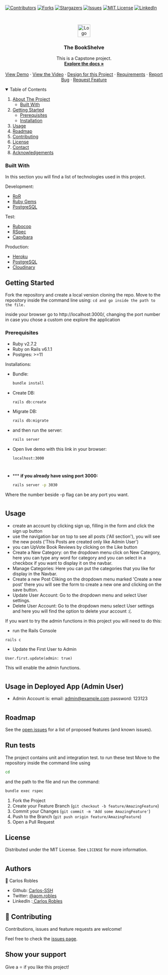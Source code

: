 
[![Contributors][contributors-shield]][contributors-url]
[![Forks][forks-shield]][forks-url]
[![Stargazers][stars-shield]][stars-url]
[![Issues][issues-shield]][issues-url]
[![MIT License][license-shield]][license-url]
[![LinkedIn][linkedin-shield]][linkedin-url]



<!-- PROJECT LOGO -->
<br />
<p align="center">
  <a href="https://github.com/carlos-ssh/">
    <img src="https://avatars1.githubusercontent.com/u/22258274?s=40&u=4b0efdeaefba270cb9e54efb81e7f77057f69789&v=4" alt="Logo" width="40" height="40">
  </a>

  <h3 align="center">The BookShelve</h3>

  <p align="center">
    This is a Capstone project.
    <br />
    <a href="https://github.com/carlos-ssh/ror-social-scaffold/blob/feature/docs/SOCIAL%20MEDIA%20RoR.svg"><strong>Explore the docs »</strong></a>
    <br />
    <br />
    <a href="https://thebookshelve.herokuapp.com">View Demo</a>
    ·
    <a href="https://www.loom.com/share/9990569b16c648ee9f1ad538df03057a">View the Video</a>
    ·
    <a href="https://www.behance.net/gallery/14554909/liFEsTlye-Mobile-version">Design for this Project</a>
    ·
    <a href="https://www.notion.so/carlosrobles/RoR-Capstone-LifeStyle-d09045cdb2484d9d9337061bd751f6a0#ced5077f38c8499e8d957556d7658f72">Requirements</a>
    ·
    <a href="https://github.com/carlos-ssh/the_bookshelve/issues">Report Bug</a>
    ·
    <a href="https://github.com/carlos-ssh/the_bookshelve/issues">Request Feature</a>
  </p>
</p>



<!-- TABLE OF CONTENTS -->
<details open="open">
  <summary>Table of Contents</summary>
  <ol>
    <li>
      <a href="#about-the-project">About The Project</a>
      <ul>
        <li><a href="#built-with">Built With</a></li>
      </ul>
    </li>
    <li>
      <a href="#getting-started">Getting Started</a>
      <ul>
        <li><a href="#prerequisites">Prerequisites</a></li>
        <li><a href="#installation">Installation</a></li>
      </ul>
    </li>
    <li><a href="#usage">Usage</a></li>
    <li><a href="#roadmap">Roadmap</a></li>
    <li><a href="#contributing">Contributing</a></li>
    <li><a href="#license">License</a></li>
    <li><a href="#contact">Contact</a></li>
    <li><a href="#acknowledgements">Acknowledgements</a></li>
  </ol>
</details>



<!-- ABOUT THE PROJECT 
## About The Project



There are many great README templates available on GitHub, however, I didn't find one that really suit my needs so I created this enhanced one. I want to create a README template so amazing that it'll be the last one you ever need -- I think this is it.

Here's why:
* Your time should be focused on creating something amazing. A project that solves a problem and helps others
* You shouldn't be doing the same tasks over and over like creating a README from scratch
* You should element DRY principles to the rest of your life :smile:

Of course, no one template will serve all projects since your needs may be different. So I'll be adding more in the near future. You may also suggest changes by forking this repo and creating a pull request or opening an issue. Thanks to all the people have have contributed to expanding this template!

A list of commonly used resources that I find helpful are listed in the acknowledgements.
-->
### Built With

In this section you will find a list of technologies used in this project.

Development:
* [RoR](https://rubyonrails.org/)
* [Ruby Gems](https://rubygems.org/)
* [PostgreSQL](https://www.postgresql.org/)

Test:
* [Rubocop](https://rubocop.org/)
* [RSpec](https://rspec.com/)
* [Capybara](https://github.com/mokevnin/capybara-rails)


Production:
  * [Heroku](https://heroku.com/)
  * [PostgreSQL](https://www.postgresql.org/)
  * [Cloudinary](https://cloudinary.com/)
<!-- GETTING STARTED -->
## Getting Started




Fork the repository and create a local version cloning the repo.
Move to the repository inside the command line using:
```cd and go inside the path to the file.```

 
inside your browser go to http://localhost:3000/, changing the port number in case you chose a custom one
explore the application


### Prerequisites

- Ruby v2.7.2
- Ruby on Rails v6.1.1
- Postgres: >=11

Installations:


* Bundle:
  ```sh
  bundle install
  ```
* Create DB:
  ```sh
  rails db:create
  ```
* Migrate DB:
  ```sh
  rails db:migrate
  ```
* and then run the server:
  ```sh
  rails server
  ```
* Open live demo with this link in your browser:
  ```sh
  localhost:3000
  ```
#
* *** __if you already have using port 3000:__
  ```sh
  rails server -p 3030
  ````
Where the number beside -p flag can be any port you want.

#
<!-- USAGE EXAMPLES -->
## Usage

- create an account by clicking sign up, filling in the form and click the sign up button
- use the navigation bar on top to see all posts ('All section'), you will see the new posts ('This Posts are created only like Admin User')
- you can UpVote Book Reviews by clicking on the Like button
- Create a New Category: on the dropdown menu click on New Category, here you can type any word for category and you can select in a checkbox if you want to display it on the navbar.
- Manage Categories: Here you can put the categories that you like for display in the Navbar.
- Create a new Post Cliking on the dropdown menu marked 'Create a new post' there you will see the form to create a new one and clicking on the save button.
- Update User Account: Go to the dropdown menu and select User settings.
- Delete User Account: Go to the dropdown menu select User settings and here you will find the option to delete your account :(.

If you want to try the admin functions in this project you will need to do this:
- run the Rails Console
```
rails c
```
- Update the First User to Admin
```
User.first.update(admin: true)
``` 
This will enable the admin functions.
#

## Usage in Deployed App (Admin User)

- Admin Account is: email: admin@example.com
password: 123123
#
<!-- ROADMAP -->
## Roadmap

See the [open issues](https://github.com/carlos-ssh/issues) for a list of proposed features (and known issues).

<!-- Run tests -->
## Run tests

The project contains unit and integration test. to run these test Move to the repository inside the command line using 
```sh
cd
```
and the path to the file and run the command:
```sh
bundle exec rspec
```

1. Fork the Project
2. Create your Feature Branch (`git checkout -b feature/AmazingFeature`)
3. Commit your Changes (`git commit -m 'Add some AmazingFeature'`)
4. Push to the Branch (`git push origin feature/AmazingFeature`)
5. Open a Pull Request

<!-- LICENSE -->
## License

Distributed under the MIT License. See `LICENSE` for more information.

#
## Authors
👤 Carlos Robles
- Github: [Carlos-SSH](https://github.com/carlos-ssh)
- Twitter: [@aom.robles](https://twitter.com/aomrobles)
- LinkedIn :[ Carlos Robles](https://www.linkedin.com/in/carlos-ssh)

## 🤝 Contributing

Contributions, issues and feature requests are welcome!

Feel free to check the [issues page](issues/).

## Show your support

Give a ⭐️ if you like this project!

<!-- MARKDOWN LINKS & IMAGES -->

[contributors-shield]: https://img.shields.io/github/contributors/othneildrew/Best-README-Template.svg?style=for-the-badge
[contributors-url]: https://github.com/carlos-ssh/
[forks-shield]: https://img.shields.io/github/forks/othneildrew/Best-README-Template.svg?style=for-the-badge
[forks-url]: https://github.com/carlos-ssh/the_bookshelve/network/members
[stars-shield]: https://img.shields.io/github/stars/carlos-ssh/Best-README-Template.svg?style=for-the-badge
[stars-url]: https://github.com/carlos-ssh/the_bookshelve/stargazers
[issues-shield]: https://img.shields.io/github/issues/othneildrew/Best-README-Template.svg?style=for-the-badge
[issues-url]: https://github.com/carlos-ssh/the_bookshelve/issues
[license-shield]: https://img.shields.io/github/license/othneildrew/Best-README-Template.svg?style=for-the-badge
[license-url]: https://github.com/carlos-ssh/the_bookshelve/LICENSE.txt
[linkedin-shield]: https://img.shields.io/badge/-LinkedIn-black.svg?style=for-the-badge&logo=linkedin&colorB=555
[linkedin-url]: https://linkedin.com/in/carlos-ssh
[product-screenshot]: images/screenshot.png